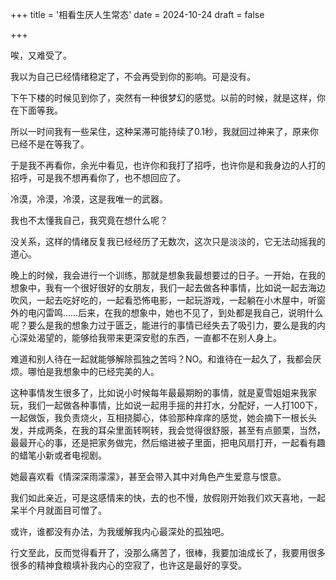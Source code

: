 +++
title = '相看生厌人生常态'
date = 2024-10-24
draft = false

+++



唉，又难受了。

我以为自己已经情绪稳定了，不会再受到你的影响。可是没有。

下午下楼的时候见到你了，突然有一种很梦幻的感觉。以前的时候，就是这样，你在下面等我。

所以一时间我有一些呆住，这种呆滞可能持续了0.1秒，我就回过神来了，原来你已经不是在等我了。

于是我不再看你，余光中看见，也许你和我打了招呼，也许你是和我身边的人打的招呼，可是我不想再看你了，也不想回应了。

冷漠，冷漠，冷漠，这是我唯一的武器。

我也不太懂我自己，我究竟在想什么呢？

没关系，这样的情绪反复我已经经历了无数次，这次只是淡淡的，它无法动摇我的道心。

晚上的时候，我会进行一个训练，那就是想象我最想要过的日子。一开始，在我的想象中，我有一个很好很好的女朋友，我们一起去做各种事情，比如说一起去海边吹风，一起去吃好吃的，一起看恐怖电影，一起玩游戏，一起躺在小木屋中，听窗外的电闪雷鸣……后来，在我的想象中，她也不见了，到处都是我自己，说明什么呢？要么是我的想象力过于匮乏，能进行的事情已经失去了吸引力，要么是我的内心深处渴望的，能够给我带来更深安慰的东西，一直都不在别人身上。

难道和别人待在一起就能够解除孤独之苦吗？NO。和谁待在一起久了，我都会厌烦。哪怕是我想象中的已经完美的人。

这种事情发生很多了，比如说小时候每年最最期盼的事情，就是夏雪姐姐来我家玩，我们一起做各种事情，比如说一起用手摇的井打水，分配好，一人打100下，一起做饭，我负责烧火，互相挠脚心，体验那种痒痒的感觉，她会摘下一根长头发，并成两条，在我的耳朵里面转啊转，我会觉得很舒服，甚至有点颤栗，当然，最最开心的事，还是把家务做完，然后缩进被子里面，把电风扇打开，一起看有趣的蜡笔小新或者电视剧。

她最喜欢看《情深深雨濛濛》，甚至会带入其中对角色产生爱意与恨意。

我们如此亲近，可是这感情来的快，去的也不慢，放假刚开始我们欢天喜地，一起呆半个月就面目可憎了。

或许，谁都没有办法，为我缓解我内心最深处的孤独吧。

行文至此，反而觉得看开了，没那么痛苦了，很棒，我要加油成长了，我要用很多很多的精神食粮填补我内心的空寂了，也许这是最好的享受。
